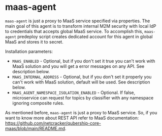# maas-agent

`maas-agent` is just a proxy to MaaS service specified via properties. The main goal of this agent is to transform internal M2M security with 
local IdP to credentials that accepts global MaaS service. To accomplish this, `maas-agent` predeploy script creates dedicated account for this agent in 
global MaaS and stores it to secret. 

Installation parameters:
* `MAAS_ENABLED` - Optional, but if you don't set it true you can't work with MaaS solution and you will get a error messages on any API. See description below.
* `MAAS_INTERNAL_ADDRESS` - Optional, but if you don't set it properly you can't work with MaaS solution, default will be used. See description below.
* `MAAS_AGENT_NAMESPACE_ISOLATION_ENABLED` - Optional. If false, microservice can request for topics by classifier with any namespace ignoring composite rules.

As mentioned before, `maas-agent` is just a proxy to MaaS service. So, if you want to know more about REST API refer to MaaS documentation:  
https://github.com/netcracker/qubership-core-maas/blob/main/README.md.  
